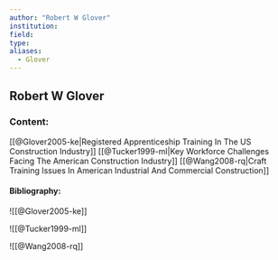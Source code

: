 ```yaml
---
author: "Robert W Glover"
institution:
field:
type:
aliases:
  - Glover
---
```


## Robert W Glover

### Content:
[[@Glover2005-ke|Registered Apprenticeship Training In The US Construction Industry]]
[[@Tucker1999-ml|Key Workforce Challenges Facing The American Construction Industry]]
[[@Wang2008-rq|Craft Training Issues In American Industrial And Commercial Construction]]

#### Bibliography:

![[@Glover2005-ke]]

![[@Tucker1999-ml]]

![[@Wang2008-rq]]